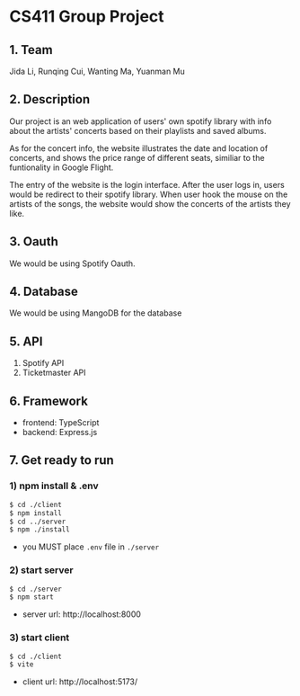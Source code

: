 # CS411 Group Project

## 1. Team
Jida Li, Runqing Cui, Wanting Ma, Yuanman Mu

## 2. Description

Our project is an web application of users' own spotify library with info about the artists' concerts based on their playlists and saved albums.

As for the concert info, the website illustrates the date and location of concerts, and shows the price range of different seats, similiar to the funtionality in Google Flight.

The entry of the website is the login interface. After the user logs in, users would be redirect to their spotify library. When user hook the mouse on the artists of the songs, the website would show the concerts of the artists they like.

## 3. Oauth

We would be using Spotify Oauth.

## 4. Database

We would be using MangoDB for the database

## 5. API

1. Spotify API
2. Ticketmaster API

## 6. Framework

- frontend: TypeScript
- backend: Express.js

## 7. Get ready to run

### 1) npm install & .env

```bash
$ cd ./client
$ npm install
$ cd ../server
$ npm ./install
```

- you MUST place ```.env``` file in ```./server```

### 2) start server

```bash
$ cd ./server
$ npm start
```

- server url: http://localhost:8000

### 3) start client

```bash
$ cd ./client
$ vite
```

- client url: http://localhost:5173/